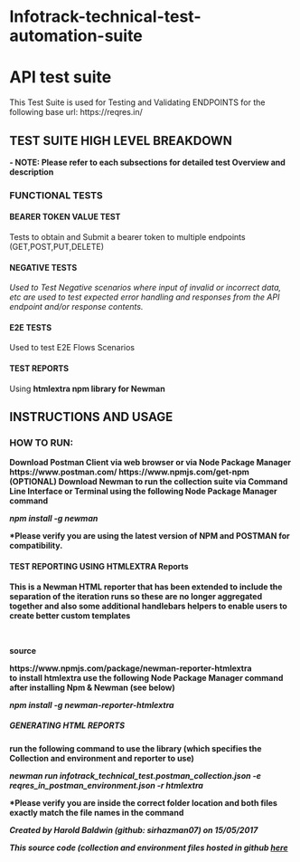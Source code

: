 # Infotrack-technical-test-automation-suite
<H1>API test suite</H1>
<p>This Test Suite is used for Testing and Validating ENDPOINTS for the following base url:
https://reqres.in/
<br>
<H2>TEST SUITE HIGH LEVEL BREAKDOWN</H2></p>
<strong>- NOTE: Please refer to each subsections for detailed test Overview and description </strong>
<br>
<H3>FUNCTIONAL TESTS</H3>
<H4>BEARER TOKEN VALUE TEST</H4>
<p>Tests to obtain and Submit a bearer token to multiple endpoints (GET,POST,PUT,DELETE)</p>
<H4>NEGATIVE TESTS</H4>
<i>Used to Test Negative scenarios where input of invalid or incorrect data, etc are used to test expected error handling and responses from the API endpoint and/or response contents.</i>
<H4>E2E TESTS</H4>
<p>Used to test E2E Flows Scenarios</p>
<H4>TEST REPORTS</H4>
<p>Using <strong>htmlextra<strong> npm library for Newman
<br>

<H2>INSTRUCTIONS AND USAGE</H2>
<H3><strong>HOW TO RUN:</strong></H3>
<p>Download Postman Client via web browser or via Node Package Manager
https://www.postman.com/
https://www.npmjs.com/get-npm
(OPTIONAL)
Download Newman to run the collection suite via Command Line Interface or Terminal using the following Node Package Manager command</p>
<i>npm install -g newman</i>
<p>*Please verify you are using the latest version of NPM and POSTMAN for compatibility.</p>
<H4>TEST REPORTING USING HTMLEXTRA Reports</H4>
<p>This is a Newman HTML reporter that has been extended to include the separation of the iteration runs so these are no longer aggregated together and also some additional handlebars helpers to enable users to create better custom templates<p>
 <br>
 <p>source</p>
https://www.npmjs.com/package/newman-reporter-htmlextra
 <br>
to install htmlextra use the following Node Package Manager command after installing Npm & Newman (see below)</p>
<i>npm install -g newman-reporter-htmlextra</i>
<H5>GENERATING HTML REPORTS</H5>
 <p>run the following command to use the library (which specifies the Collection and environment and reporter to use)</p>
<i>newman run infotrack_technical_test.postman_collection.json -e reqres_in_postman_environment.json -r htmlextra</i>
 <p>*Please verify you are inside the correct folder location and both files exactly match the file names in the command</p>
<footer>
<p><i>Created by Harold Baldwin (github: sirhazman07)
 on 15/05/2017<p><i>
<p>This source code (collection and environment files hosted in github 
<a href= "https://github.com/sirhazman07/Infotrack-technical-test-automation-suite">here</a>
</p>
</footer>
